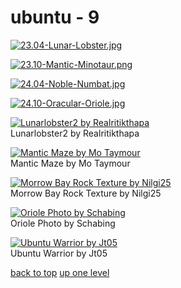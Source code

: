 # ubuntu - 9
[![23.04-Lunar-Lobster.jpg](/mobile/ubuntu/23.04-Lunar-Lobster.jpg "23.04-Lunar-Lobster.jpg")](/mobile/ubuntu/23.04-Lunar-Lobster.jpg)

[![23.10-Mantic-Minotaur.png](/mobile/ubuntu/23.10-Mantic-Minotaur.png "23.10-Mantic-Minotaur.png")](/mobile/ubuntu/23.10-Mantic-Minotaur.png)

[![24.04-Noble-Numbat.jpg](/mobile/ubuntu/24.04-Noble-Numbat.jpg "24.04-Noble-Numbat.jpg")](/mobile/ubuntu/24.04-Noble-Numbat.jpg)

[![24.10-Oracular-Oriole.jpg](/mobile/ubuntu/24.10-Oracular-Oriole.jpg "24.10-Oracular-Oriole.jpg")](/mobile/ubuntu/24.10-Oracular-Oriole.jpg)

[![Lunarlobster2 by Realritikthapa](/mobile/ubuntu/lunarlobster2%20by%20realritikthapa.jpg "Lunarlobster2 by Realritikthapa")](/mobile/ubuntu/lunarlobster2%20by%20realritikthapa.jpg)\
Lunarlobster2 by Realritikthapa

[![Mantic Maze by Mo Taymour](/mobile/ubuntu/Mantic-Maze%20by%20mo-taymour.jpg "Mantic Maze by Mo Taymour")](/mobile/ubuntu/Mantic-Maze%20by%20mo-taymour.jpg)\
Mantic Maze by Mo Taymour

[![Morrow Bay Rock Texture by Nilgi25](/mobile/ubuntu/morrow_bay_rock_texture_by_nilgi25.jpg "Morrow Bay Rock Texture by Nilgi25")](/mobile/ubuntu/morrow_bay_rock_texture_by_nilgi25.jpg)\
Morrow Bay Rock Texture by Nilgi25

[![Oriole Photo by Schabing](/mobile/ubuntu/oriole%20photo%20by%20schabing.jpg "Oriole Photo by Schabing")](/mobile/ubuntu/oriole%20photo%20by%20schabing.jpg)\
Oriole Photo by Schabing

[![Ubuntu Warrior by Jt05](/mobile/ubuntu/ubuntu%20warrior%20by%20jt05.png "Ubuntu Warrior by Jt05")](/mobile/ubuntu/ubuntu%20warrior%20by%20jt05.png)\
Ubuntu Warrior by Jt05



[back to top](#)
[up one level](/mobile/README.MD)
